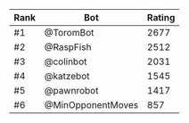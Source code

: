 Rank|Bot|Rating
---|---|---
#1|@ToromBot|2677
#2|@RaspFish|2512
#3|@colinbot|2031
#4|@katzebot|1545
#5|@pawnrobot|1417
#6|@MinOpponentMoves|857
